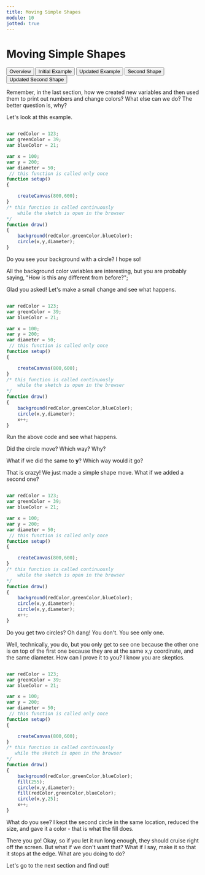 ```yaml
---
title: Moving Simple Shapes
module: 10
jotted: true
---
```


# Moving Simple Shapes

<div class="tab">
    <button class="tablinks active" onclick="openTab(event, 'Overview')">Overview</button>
    <button class="tablinks" onclick="openTab(event, 'Example')">Initial Example</button>
    <button class="tablinks" onclick="openTab(event, 'Update')">Updated Example</button>
    <button class="tablinks" onclick="openTab(event, 'Second')">Second Shape</button>
    <button class="tablinks" onclick="openTab(event, 'UpdatedSecond')">Updated Second Shape</button>
</div>
<!-- Tab content -->
<div id="Overview" class="tabcontent" style="display:block">

<div class="tabhtml" markdown="1">

Remember, in the last section, how we created new variables and then used them to print out numbers and change colors?  What else can we do?  The better question is, why?

</div>
</div>

<div id="Example" class="tabcontent">

<div class="tabhtml" markdown="1">

Let's look at this example.

```js

var redColor = 123;
var greenColor = 39;
var blueColor = 21;

var x = 100;
var y = 200;
var diameter = 50;
 // this function is called only once
function setup()
{

    createCanvas(800,600);
}
/* this function is called continuously
    while the sketch is open in the browser
*/
function draw()
{
    background(redColor,greenColor,blueColor);
    circle(x,y,diameter);
}
```
Do you see your background with a circle?  I hope so!

All the background color variables are interesting, but you are probably saying, "How is this any different from before?";

</div>
</div>
<div id="Updated" class="tabcontent">

<div class="tabhtml" markdown="1">
Glad you asked!  Let's make a small change and see what happens.

```js

var redColor = 123;
var greenColor = 39;
var blueColor = 21;

var x = 100;
var y = 200;
var diameter = 50;
 // this function is called only once
function setup()
{

    createCanvas(800,600);
}
/* this function is called continuously
    while the sketch is open in the browser
*/
function draw()
{
    background(redColor,greenColor,blueColor);
    circle(x,y,diameter);
    x++;
}
```

Run the above code and see what happens.

Did the circle move?  Which way? Why?

What if we did the same to **y**?  Which way would it go?

</div>
</div>

<div id="Second" class="tabcontent">

<div class="tabhtml" markdown="1">

That is crazy!  We just made a simple shape move.  What if we added a second one?

```js

var redColor = 123;
var greenColor = 39;
var blueColor = 21;

var x = 100;
var y = 200;
var diameter = 50;
 // this function is called only once
function setup()
{

    createCanvas(800,600);
}
/* this function is called continuously
    while the sketch is open in the browser
*/
function draw()
{
    background(redColor,greenColor,blueColor);
    circle(x,y,diameter);
    circle(x,y,diameter);
    x++;
}
```

Do you get two circles?  Oh dang!  You don't.  You see only one.

</div>
</div>

<div id="UpdatedSecond" class="tabcontent">

<div class="tabhtml" markdown="1">

Well, technically, you do, but you only get to see one because the other one is on top of the first one because they are at the same x,y coordinate, and the same diameter. How can I prove it to you?  I know you are skeptics.

```js

var redColor = 123;
var greenColor = 39;
var blueColor = 21;

var x = 100;
var y = 200;
var diameter = 50;
 // this function is called only once
function setup()
{

    createCanvas(800,600);
}
/* this function is called continuously
   while the sketch is open in the browser
*/
function draw()
{
    background(redColor,greenColor,blueColor);
    fill(255);
    circle(x,y,diameter);
    fill(redColor,greenColor,blueColor);
    circle(x,y,25);
    x++;
}
```

What do you see?  I kept the second circle in the same location, reduced the size, and gave it a color - that is what the fill does.

There you go!  Okay, so if you let it run long enough, they should cruise right off the screen.  But what if we don't want that?  What if I say, make it so that it stops at the edge.  What are you doing to do?

Let's go to the next section and find out!

</div>
</div>